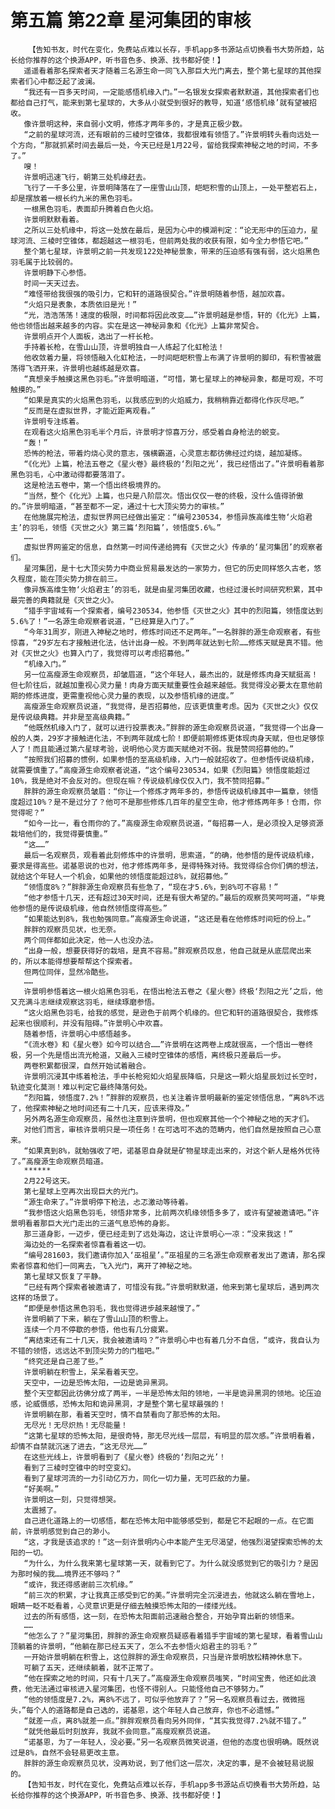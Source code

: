 # 第五篇 第22章 星河集团的审核
        【告知书友，时代在变化，免费站点难以长存，手机app多书源站点切换看书大势所趋，站长给你推荐的这个换源APP，听书音色多、换源、找书都好使！】
       遥遥看着那名探索者天才随着三名源生命一同飞入那巨大光门离去，整个第七星球的其他探索者们心中都泛起了波澜。
       “我还有一百多天时间，一定能感悟机缘入门。”一名银发女探索者默默道，其他探索者们也都给自己打气，能来到第七星球的，大多从小就受到很好的教导，知道‘感悟机缘’就有望被招收。
       像许景明这种，来自弱小文明，修炼才两年多的，才是真正极少数。
       “之前的星球河流，还有眼前的三棱时空锥体，我都很难有领悟了。”许景明转头看向远处一个方向，“那就抓紧时间去最后一处，今天已经是1月22号，留给我探索神秘之地的时间，不多了。”
       嗖！
       许景明迅速飞行，朝第三处机缘赶去。
       飞行了一千多公里，许景明降落在了一座雪山山顶，皑皑积雪的山顶上，一处平整岩石上，却是摆放着一根长约九米的黑色羽毛。
       一根黑色羽毛，表面却升腾着白色火焰。
       许景明默默看着。
       之所以三处机缘中，将这一处放在最后，是因为心中的模湖判定：“论无形中的压迫力，星球河流、三棱时空锥体，都超越这一根羽毛，但前两处我的收获有限，如今全力参悟它吧。”
       整个第七星球，许景明之前一共发现122处神秘景象，带来的压迫感有强有弱，这火焰黑色羽毛属于比较弱的。
       许景明静下心参悟。
       时间一天天过去。
       “难怪带给我很强的吸引力，它和轩的道路很契合。”许景明随着参悟，越加欢喜。
       “火焰只是表象，本质依旧是光！”
       “光，浩浩荡荡！速度的极限，时间都将因此改变……”许景明越是参悟，轩的《化光》上篇，他也领悟出越来越多的内容。实在是这一神秘异象和《化光》上篇非常契合。
       许景明点开个人面板，选出了一杆长枪。
       手持着长枪，在雪山山顶，许景明独自一人练起了化虹枪法！
       他收敛着力量，将领悟融入化虹枪法，一时间皑皑积雪上布满了许景明的脚印，有积雪被震荡得飞洒开来，许景明也越练越是欢喜。
       “真想亲手触摸这黑色羽毛。”许景明暗道，“可惜，第七星球上的神秘异象，都是可观，不可触摸的。”
       “如果是真实的火焰黑色羽毛，以我感应到的火焰威力，我稍稍靠近都得化作灰尽吧。”
       “反而是在虚拟世界，才能近距离观看。”
       许景明专注练着。
       在观看这火焰黑色羽毛半个月后，许景明才惊喜万分，感受着自身枪法的蜕变。
       “轰！”
       恐怖的枪法，带着灼烧心灵的意志，强横霸道，心灵意志都彷佛经过灼烧，越加凝练。
       “《化光》上篇，枪法五卷之《星火卷》最终极的‘烈阳之光’，我已经悟出了。”许景明看着那黑色羽毛，心中激动得都要落泪了。
       这是枪法五卷中，第一个悟出终极境界的。
       “当然，整个《化光》上篇，也只是八阶层次。悟出仅仅一卷的终极，没什么值得骄傲的。”许景明暗道，“甚至都不一定，通过十七大顶尖势力的审核。”
       在他施展完枪法，虚拟世界网已经做出鉴定：“编号230534，参悟异族高维生物‘火焰君主’的羽毛，领悟《灭世之火》第三篇‘烈阳篇’，领悟度5.6%。”
       ……
       虚拟世界网鉴定的信息，自然第一时间传递给拥有《灭世之火》传承的‘星河集团’的观察者们。
       星河集团，是十七大顶尖势力中商业贸易最发达的一家势力，但它的历史同样悠久古老，悠久程度，能在顶尖势力排在前三。
       像异族高维生物‘火焰君主’的羽毛，就是由星河集团收藏，也经过漫长时间研究积累，其中最完善的典籍就是《灭世之火》。
       “猎手宇宙域有一个探索者，编号230534，他参悟《灭世之火》其中的烈阳篇，领悟度达到5.6%了！”一名源生命观察者说道，“已经算是入门了。”
       “今年31周岁，刚进入神秘之地时，修炼时间还不足两年。”一名胖胖的源生命观察者，有些惊喜，“29岁左右才接触进化法，估计出身一般。不到两年就达到七阶……修炼天赋是真不错。他对《灭世之火》也算入门了，我觉得可以考虑招募他。”
       “机缘入门。”
       另一位高瘦源生命观察员，却皱眉道，“这个年轻人，最杰出的，就是修炼肉身天赋挺高！但七阶往后，就越加重视心灵力量！肉身方面天赋重要性会越来越低。我觉得没必要太在意他前期的修炼进度，更需重视他心灵力量的表现，以及参悟机缘的进度。”
       高瘦源生命观察员说道，“我觉得，是否招募他，应该更慎重考虑。因为《灭世之火》仅仅是传说级典籍。并非是至高级典籍。”
       “他既然机缘入门了，就可以进行投票表决。”胖胖的源生命观察员说道，“我觉得一个出身一般的人类，29岁才接触进化法，不到两年就成七阶！即便前期修炼更体现肉身天赋，但也足够惊人了！而且能通过第六星球考验，说明他心灵方面天赋绝对不弱。我是赞同招募他的。”
       “按照我们招募的惯例，如果参悟的至高级机缘，入门一般就招收了。但参悟传说级机缘，就需要慎重了。”高瘦源生命观察者说道，“这个编号230534，如果《烈阳篇》领悟度能超过10%，我是绝对不会反对的。但现在嘛？传说级机缘仅仅入门，我不赞同招募。”
       胖胖的源生命观察员皱眉：“你让一个修炼才两年多的，参悟传说级机缘其中一篇章，领悟度超过10%？是不是过分了？他可不是那些修炼几百年的星空生命，他才修炼两年多！仓雨，你觉得呢？”
       “如今一比一，看仓雨你的了。”高瘦源生命观察员说道，“每招募一人，是必须投入足够资源栽培他们的，我觉得要慎重。”
       “这……”
       最后一名观察员，观看着此刻修炼中的许景明，思索道，“的确，他参悟的是传说级机缘，要求是得高些。诺基恩说的也对，他才修炼两年多，是得特殊对待。我觉得综合你们俩的想法，就给这个年轻人一个机会，如果他的领悟度能超过8%，就招募他。”
       “领悟度8%？”胖胖源生命观察员有些急了，“现在才5.6%，到8%可不容易！”
       “他才参悟十几天，还有超过30天时间，还是有很大希望的。”最后的观察员笑呵呵道，“毕竟他参悟的是传说级机缘，他自然领悟度得高些。”
       “如果能达到8%，我也勉强同意。”高瘦源生命说道，“这还是看在他修炼时间短的份上。”
       胖胖的观察员见状，也无奈。
       两个同伴都如此决定，他一人也没办法。
       “出身一般，想要获得好的栽培，是真不容易。”胖观察员叹息，他自己就是从底层爬出来的，所以本能得想要帮帮这个探索者。
       但两位同伴，显然冷酷些。
       ……
       许景明参悟着这一根火焰黑色羽毛，在悟出枪法五卷之《星火卷》终极‘烈阳之光’之后，他又充满斗志继续观察这羽毛，继续琢磨参悟。
       “这火焰黑色羽毛，给我的感觉，是逊色于前两个机缘的。但它和轩的道路很契合，我修炼起来也很顺利，并没有阻碍。”许景明心中欢喜。
       随着参悟，许景明心中感悟越多。
       “《流水卷》和《星火卷》如今可以结合……”许景明在这两卷上成就很高，一个悟出一卷终极，另一个先是悟出流光枪道，又融入三棱时空锥体的感悟，离终极只差最后一步。
       两卷积累都很深，自然开始试着融合。
       许景明沉浸其中练着枪法，手中长枪宛如火焰星辰降临，只是这一颗火焰星辰划过长空时，轨迹变化莫测！难以判定它最终降落何处。
       “烈阳篇，领悟度7.2%！”胖胖的观察员，也关注着许景明最新的鉴定领悟信息，“离8%不远了，他探索神秘之地时间还有二十几天，应该来得及。”
       另外两名源生命观察员，虽然也注意到许景明，但也观察其他一个个神秘之地的天才们。
       对他们而言，审核许景明只是一项任务！在可选可不选的范畴内，他们自然是按照自己心意来。
       “如果真到8%，就勉强收了吧，诺基恩自身就是矿物星球走出来的，对这个新人是格外优待了。”高瘦源生命观察员暗道。
       ******
       2月22号这天。
       第七星球上空再次出现巨大的光门。
       “源生命来了。”许景明停下枪法，忐忑激动等待着。
       “我参悟这火焰黑色羽毛，领悟非常多，比前两次机缘领悟多多了，或许有望被邀请吧。”许景明看着那巨大光门走出的三道气息恐怖的身影。
       那三道身影，一迈步，便已经走到了远处海边，这让许景明心一凉：“没来我这！”
       海边处的一名探索者惊喜看着这一切。
       “编号281603，我们邀请你加入‘巫祖星’。”巫祖星的三名源生命观察者发出了邀请，那名探索者惊喜和他们一同离去，飞入光门，离开了神秘之地。
       第七星球又恢复了平静。
       “已经有两个探索者被邀请了，可惜没有我。”许景明默默道，他来到第七星球后，遇到两次这样的场景了。
       “即便是参悟这黑色羽毛，我也觉得进步越来越慢了。”
       许景明躺了下来，躺在了雪山山顶的积雪上。
       连续一个月不停歇的参悟，他也有几分疲累。
       “离结束还有二十几天，我会被邀请吗？”许景明心中也有着几分不自信，“或许，我自认为不错的领悟，远远达不到顶尖势力的门槛吧。”
       “终究还是自己差了些。”
       许景明躺在积雪上，呆呆看着天空。
       天空中，一边是恐怖太阳，一边是诡异黑洞。
       整个天空都因此彷佛分成了两半，一半是恐怖太阳的领地，一半是诡异黑洞的领地。论压迫感，论威慑感，恐怖太阳和诡异黑洞，才是整个第七星球最强的！
       许景明躺在那，看着天空时，情不自禁看向了那恐怖的太阳。
       无尽光！无尽炽热！无尽能量！
       “这第七星球的恐怖太阳，是很奇特，那无尽光线一层层，有明显的层次感。”许景明看着，却情不自禁就沉迷了进去，“这无尽光……”
       在这些光线上，许景明看到了《星火卷》终极的‘烈阳之光’！
       看到了三棱时空锥中的时空变幻。
       看到了星球河流的一力引动亿万力，同化一切力量，无可匹敌的力量。
       “好美啊。”
       许景明这一刻，只觉得想哭。
       太震撼了。
       自己进化道路上的一切感悟，都在恐怖太阳中能够感受到，都是它不起眼的一点。在它面前，许景明感觉到自己的渺小。
       “这，才我是该追求的！”这一刻许景明内心中本能产生无尽渴望，他强烈渴望探索恐怖的太阳的一切。
       “为什么，为什么我来第七星球第一天，就看到它了。为什么就没感觉到它的吸引力？是因为那时候的我……境界还不够吗？”
       “或许，我还得感谢前三次机缘。”
       “前三次的积累，才让我真正感受到它的美。”许景明完全沉浸进去，他就这么躺在雪地上，眼睛一眨不眨看着，心灵意识更是仔细去触摸恐怖太阳的一缕缕光线。
       过去的所有感悟，这一刻，在恐怖太阳面前迅速融合整合，开始孕育出新的领悟来。
       ……
       “他怎么了？”星河集团，胖胖的源生命观察员疑惑看着猎手宇宙域的第七星球，看着雪山山顶躺着的许景明，“他躺在那已经五天了，怎么不去参悟火焰君主的羽毛？”
       一开始许景明躺在积雪上，这位胖胖的源生命观察员，只当是许景明放松精神休息下。
       可躺了五天，还继续躺着，就不正常了。
       “他在探索之地的时间，只有十几天了。”高瘦源生命观察员嗤笑，“时间宝贵，他还如此浪费，他无法通过审核进入星河集团，也怪不得别人。只能怪他自己不够努力。”
       “他的领悟度是7.2%，离8%不远了，可似乎他放弃了？”另一名观察员看过去，微微摇头，”每个人的道路都是自己选的，诺基恩，这个年轻人自己放弃，你也不必遗憾。”
       “就差一点，离8%就差一点。”胖胖观察员看向另外同伴，“其实我觉得7.2%就不错了。”
       “就凭他最后时刻放弃，我就不会同意。”高瘦观察员说道。
       “诺基恩，为了一年轻人，没必要。”另一名观察员微笑说道，但他的态度也很明确。既然说过是8%，自然不会轻易更改主意。
       胖胖的源生命观察员见状，没再劝说，到了他们这一层次，决定的事，是不会被轻易说服的。
       【告知书友，时代在变化，免费站点难以长存，手机app多书源站点切换看书大势所趋，站长给你推荐的这个换源APP，听书音色多、换源、找书都好使！】